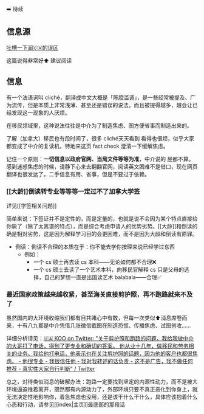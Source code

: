 ➡️ 待续

## 信息源

[吐槽一下润🇨🇦的误区](http://xhslink.com/ITZxMl)

这篇说得非常好⬆️ 建议阅读

## 信息

有一个法语词叫 cliché，翻译成中文大概是「陈腔滥调」，是一些经常被提及、广为流传，但是本质上非常浅薄、甚至还是错误的说法，而且被提得越多，越会让已经发现这一现象的人厌烦。

在移民领域里，这种说法往往是中介为了制造焦虑、图方便省事而制造出来的。

了解（加拿大）移民也有段时间了，很多 cliché天天看到 看得也很烦，似乎大家都变成了中介的复读机，特地来这页 fact check 澄清一下缓解焦虑。

记住一个原则：**一切信息以政府官网、当局文件等等为准**，中介说的 屁都不算。感到迷惑焦虑的时候，请静下心来去翻翻官网，阅读英文困难不是借口，现在网页翻译也很发达了，二手信息有用、省事，但是不要过于依赖。

### [[大龄]]倒读转专业等等等一定过不了加拿大学签

详见[[学签相关问题]]

简单来说：下签证并不是定性的，而是定量的，也就是说不会因为某个特点直接给你毙了（除了太离谱的特点），而是综合考虑申请人的优势劣势。[[大龄]]和倒读的确是相对劣势，这是因为解释学习目的会更困难，而不是因为大龄和倒读有原罪。

- 倒读：倒读不合理的本质在于：你不能去学你按理来说已经学过东西
	- 例如：
		- 一个 cs 硕士再去读 cs 本科——无论如何都不合理❌
		- 一个 cs 硕士去读了一个艺术本科，向移民官解释 cs 只是父母的选择，自己的梦想一直是出国读艺术 balabala——合理✅




### 最近国家政策越来越收紧，甚至海关直接剪护照，再不跑路就来不及了

虽然国内的大环境收缩我们都有目共睹心中有数，但每一次类似⬆️消息席卷而来，十有八九都是中介凭借几张微信截图在制造恐慌、传播焦虑、试图创收……

详细分析请见：[🇺🇦 KOO on Twitter: "关于剪护照和跑路的问题，我给我做中介的大哥打了电话，得到了更专业和确切的答案。 他从业十几年，做移民和劳务相关的业务。我给他打电话，他表示也在关注剪护照的话题，因为他的客户也都很焦虑。 - 他很专业 - 我很信任他 - 我对我转述的话负责 - 这不是广告，我不做任何推荐 - 真实性大家自行判断" / Twitter](https://twitter.com/koopeben/status/1524637778499489792?s=46&t=oYjfdNvt4yGwr35iABPxDw)

总之，对待类似消息的破解办法：跑路一定要找到坚定的内源性动力，而不是被大环境逼迫推着离开，既然都有内源动力了，外部环境只要不真正恶化到你身上，就无法决定性地影响你，着急焦虑也没用，还是该干什么干什么，具体应该抱着什么心态和行动，请参见[[index|主页]]最底部的那段话

